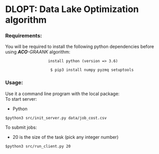 # DLOPT: Data Lake Optimization algorithm

### Requirements:
You will be required to install the following python dependencies before using <em><strong>ACO</strong>-GRAANK</em> algorithm:<br>
```
                   install python (version => 3.6)

```

```
                    $ pip3 install numpy pyzmq setuptools

```

### Usage:
Use it a command line program with the local package:<br>
To start server:<br>

* Python

```
$python3 src/init_server.py data/job_cost.csv  
```

To submit jobs:<br>

* 20 is the size of the task (pick any integer number)

```
$python3 src/run_client.py 20 
```